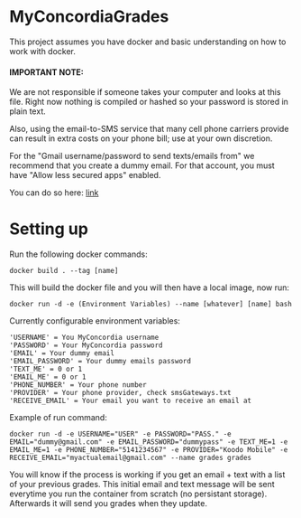 MyConcordiaGrades
=================

This project assumes you have docker and basic understanding on how to work with docker.

#### IMPORTANT NOTE: 

We are not responsible if someone takes your computer and looks at this file. Right now nothing is compiled or hashed 
so your password is stored in plain text.

Also, using the email-to-SMS service that many cell phone carriers provide can result in extra costs on your phone bill; use at your own discretion.

For the "Gmail username/password to send texts/emails from" we recommend that you create a dummy email.
For that account, you must have "Allow less secured apps" enabled.

You can do so here: [link](https://www.google.com/settings/security/lesssecureapps)

Setting up
====================

Run the following docker commands:

`docker build . --tag [name]`

This will build the docker file and you will then have a local image, now run:

`docker run -d -e (Environment Variables) --name [whatever] [name] bash`

Currently configurable environment variables:

```
'USERNAME' = You MyConcordia username
'PASSWORD' = Your MyConcordia password
'EMAIL' = Your dummy email
'EMAIL_PASSWORD' = Your dummy emails password
'TEXT_ME' = 0 or 1
'EMAIL_ME' = 0 or 1
'PHONE_NUMBER' = Your phone number
'PROVIDER' = Your phone provider, check smsGateways.txt
'RECEIVE_EMAIL' = Your email you want to receive an email at
```

Example of run command:

`docker run -d -e USERNAME="USER" -e PASSWORD="PASS." -e EMAIL="dummy@gmail.com" -e EMAIL_PASSWORD="dummypass" -e TEXT_ME=1 -e EMAIL_ME=1 -e PHONE_NUMBER="5141234567" -e PROVIDER="Koodo Mobile" -e RECEIVE_EMAIL="myactualemail@gmail.com" --name grades grades`

You will know if the process is working if you get an email + text with a list of your previous grades.
This initial email and text message will be sent everytime you run the container from scratch (no persistant storage).
Afterwards it will send you grades when they update.
